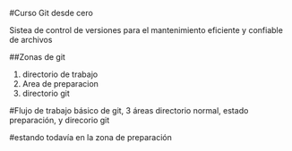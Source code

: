 #Curso Git desde cero

Sistea de control de versiones para el mantenimiento eficiente y confiable de archivos

##Zonas de git
1. directorio de trabajo
2. Area de preparacion
3. directorio git

#Flujo de trabajo básico de git, 3 áreas directorio normal, estado preparación, y direcorio git

#estando todavía en la zona de preparación